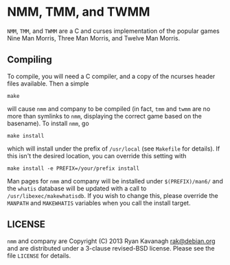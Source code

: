 NMM, TMM, and TWMM
==================

`NMM`, `TMM`, and `TWMM` are a C and curses implementation of the
popular games Nine Man Morris, Three Man Morris, and Twelve Man
Morris.

Compiling
---------

To compile, you will need a C compiler, and a copy of the ncurses
header files available. Then a simple

	make

will cause `nmm` and company to be compiled (in fact, `tmm` and `twmm`
are no more than symlinks to `nmm`, displaying the correct game based
on the basename). To install `nmm`, go

	make install

which will install under the prefix of `/usr/local` (see `Makefile`
for details). If this isn't the desired location, you can override
this setting with

	make install -e PREFIX=/your/prefix install

Man pages for `nmm` and company will be installed under
`$(PREFIX)/man6/` and the `whatis` database will be updated with a
call to `/usr/libexec/makewhatisdb`. If you wish to change this,
please override the `MANPATH` and `MAKEWHATIS` variables when you call
the install target.

LICENSE
-------

`nmm` and company are Copyright (C) 2013 Ryan Kavanagh
<rak@debian.org> and are distributed under a 3-clause revised-BSD
license. Please see the file `LICENSE` for details.
